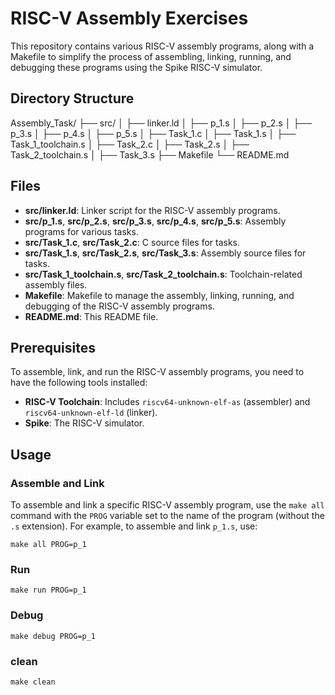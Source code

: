 # RISC-V Assembly Exercises

This repository contains various RISC-V assembly programs, along with a Makefile to simplify the process of assembling, linking, running, and debugging these programs using the Spike RISC-V simulator.

## Directory Structure

Assembly_Task/
├── src/
│ ├── linker.ld
│ ├── p_1.s
│ ├── p_2.s
│ ├── p_3.s
│ ├── p_4.s
│ ├── p_5.s
│ ├── Task_1.c
│ ├── Task_1.s
│ ├── Task_1_toolchain.s
│ ├── Task_2.c
│ ├── Task_2.s
│ ├── Task_2_toolchain.s
│ ├── Task_3.s
├── Makefile
└── README.md

## Files

- **src/linker.ld**: Linker script for the RISC-V assembly programs.
- **src/p_1.s**, **src/p_2.s**, **src/p_3.s**, **src/p_4.s**, **src/p_5.s**: Assembly programs for various tasks.
- **src/Task_1.c**, **src/Task_2.c**: C source files for tasks.
- **src/Task_1.s**, **src/Task_2.s**, **src/Task_3.s**: Assembly source files for tasks.
- **src/Task_1_toolchain.s**, **src/Task_2_toolchain.s**: Toolchain-related assembly files.
- **Makefile**: Makefile to manage the assembly, linking, running, and debugging of the RISC-V assembly programs.
- **README.md**: This README file.

## Prerequisites

To assemble, link, and run the RISC-V assembly programs, you need to have the following tools installed:

- **RISC-V Toolchain**: Includes `riscv64-unknown-elf-as` (assembler) and `riscv64-unknown-elf-ld` (linker).
- **Spike**: The RISC-V simulator.

## Usage

### Assemble and Link

To assemble and link a specific RISC-V assembly program, use the `make all` command with the `PROG` variable set to the name of the program (without the `.s` extension). For example, to assemble and link `p_1.s`, use:

```
make all PROG=p_1
```
### Run
```
make run PROG=p_1
```
### Debug
```
make debug PROG=p_1
```
### clean
```
make clean
```

